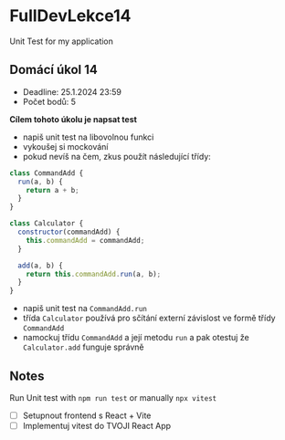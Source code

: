 # FullDevLekce14

Unit Test for my application

## Domácí úkol 14

- Deadline: 25.1.2024 23:59
- Počet bodů: 5

**Cílem tohoto úkolu je napsat test**

- napiš unit test na libovolnou funkci
- vykoušej si mockování
- pokud nevíš na čem, zkus použít následující třídy:

```js
class CommandAdd {
  run(a, b) {
    return a + b;
  }
}

class Calculator {
  constructor(commandAdd) {
    this.commandAdd = commandAdd;
  }

  add(a, b) {
    return this.commandAdd.run(a, b);
  }
}
```

- napiš unit test na `CommandAdd.run`
- třída `Calculator` používá pro sčítání externí závislost ve formě třídy `CommandAdd`
- namockuj třídu `CommandAdd` a její metodu `run` a pak otestuj že `Calculator.add` funguje správně

## Notes

Run Unit test with `npm run test` or manually `npx vitest`

- [ ] Setupnout frontend s React + Vite
- [ ] Implementuj vitest do TVOJI React App

